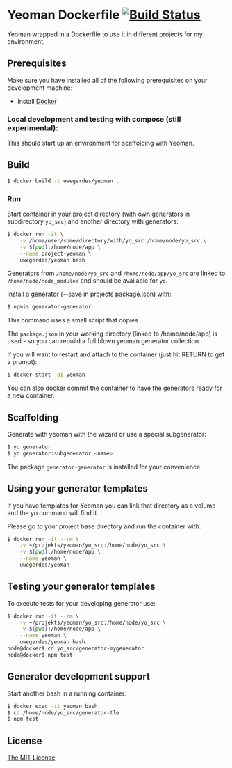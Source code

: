 # Yeoman Dockerfile [![Build Status](https://travis-ci.org/UweGerdes/docker-yeoman.svg?branch=master)](https://travis-ci.org/UweGerdes/docker-yeoman)

Yeoman wrapped in a Dockerfile to use it in different projects for my environment.

## Prerequisites

Make sure you have installed all of the following prerequisites on your development machine:

* Install [Docker](https://docs.docker.com/installation/#installation)

### Local development and testing with compose (still experimental):

This should start up an environment for scaffolding with Yeoman.

## Build

```bash
$ docker build -t uwegerdes/yeoman .
```

### Run

Start container in your project directory (with own generators in subdirectory `yo_src`) and another directory with generators:

```bash
$ docker run -it \
	-v /home/user/some/directory/with/yo_src:/home/node/yo_src \
	-v $(pwd):/home/node/app \
	--name project-yeoman \
	uwegerdes/yeoman bash
```

Generators from `/home/node/yo_src` and `/home/node/app/yo_src` are linked to `/home/node/node_modules` and should be available for `yo`.

Install a generator (--save in projects package.json) with:

```bash
$ npmis generator-generator
```

This command uses a small script that copies

The `package.json` in your working directory (linked to /home/node/app) is used - so you can rebuild a full blown yeoman generator collection.

If you will want to restart and attach to the container (just hit RETURN to get a prompt):

```bash
$ docker start -ai yeoman
```

You can also docker commit the container to have the generators ready for a new container.

## Scaffolding

Generate with yeoman with the wizard or use a special subgenerator:

```bash
$ yo generator
$ yo generator:subgenerator <name>
```

The package `generator-generator` is installed for your convenience.

## Using your generator templates

If you have templates for Yeoman you can link that directory as a volume and the yo command will find it.

Please go to your project base directory and run the container with:

```bash
$ docker run -it --rm \
	-v ~/projekts/yeoman/yo_src:/home/node/yo_src \
	-v $(pwd):/home/node/app \
	--name yeoman \
	uwegerdes/yeoman
```

## Testing your generator templates

To execute tests for your developing generator use:

```bash
$ docker run -it --rm \
	-v ~/projekts/yeoman/yo_src:/home/node/yo_src \
	-v $(pwd):/home/node/app \
	--name yeoman \
	uwegerdes/yeoman bash
node@docker$ cd yo_src/generator-mygenerator
node@docker$ npm test
```

## Generator development support

Start another bash in a running container:

```bash
$ docker exec -it yeoman bash
$ cd /home/node/yo_src/generator-tle
$ npm test
```

## License

[The MIT License](LICENSE.md)

